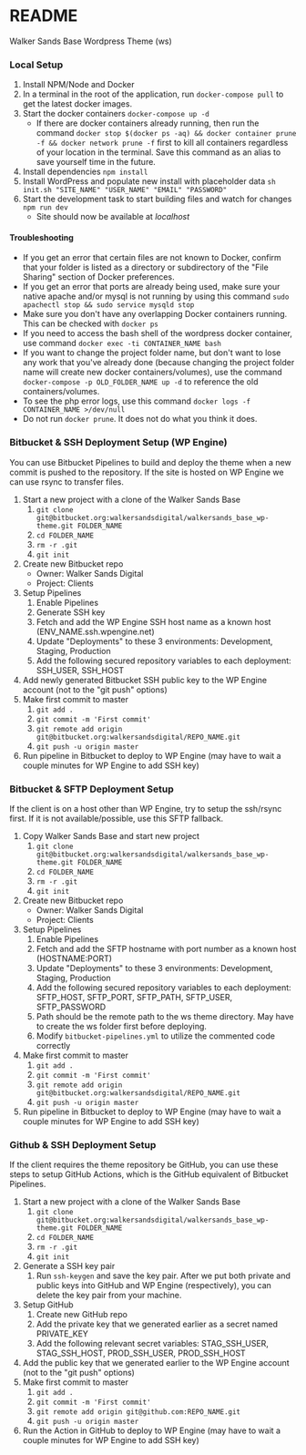 # README #

Walker Sands Base Wordpress Theme (ws)

### Local Setup ###
1. Install NPM/Node and Docker
2. In a terminal in the root of the application, run `docker-compose pull` to get the latest docker images.
3. Start the docker containers `docker-compose up -d`
    - If there are docker containers already running, then run the command `docker stop $(docker ps -aq) && docker container prune -f && docker network prune -f` first to kill all containers regardless of your location in the terminal. Save this command as an alias to save yourself time in the future.
4. Install dependencies `npm install`
5. Install WordPress and populate new install with placeholder data `sh init.sh "SITE_NAME" "USER_NAME" "EMAIL" "PASSWORD"`
6. Start the development task to start building files and watch for changes `npm run dev`
    - Site should now be available at *localhost*

#### Troubleshooting ####
- If you get an error that certain files are not known to Docker, confirm that your folder is listed as a directory or subdirectory of the "File Sharing" section of Docker preferences.
- If you get an error that ports are already being used, make sure your native apache and/or mysql is not running by using this command `sudo apachectl stop && sudo service mysqld stop`
- Make sure you don't have any overlapping Docker containers running. This can be checked with `docker ps`
- If you need to access the bash shell of the wordpress docker container, use command `docker exec -ti CONTAINER_NAME bash`
- If you want to change the project folder name, but don't want to lose any work that you've already done (because changing the project folder name will create new docker containers/volumes), use the command `docker-compose -p OLD_FOLDER_NAME up -d` to reference the old containers/volumes.
- To see the php error logs, use this command `docker logs -f CONTAINER_NAME >/dev/null`
- Do not run `docker prune`. It does not do what you think it does.

### Bitbucket & SSH Deployment Setup (WP Engine) ###
You can use Bitbucket Pipelines to build and deploy the theme when a new commit is pushed to the repository. If the site is hosted on WP Engine we can use rsync to transfer files.

1. Start a new project with a clone of the Walker Sands Base
    1. `git clone git@bitbucket.org:walkersandsdigital/walkersands_base_wp-theme.git FOLDER_NAME`
    2. `cd FOLDER_NAME`
    3. `rm -r .git`
    4. `git init`
2. Create new Bitbucket repo
    - Owner: Walker Sands Digital
    - Project: Clients
3. Setup Pipelines
    1. Enable Pipelines
    2. Generate SSH key
    3. Fetch and add the WP Engine SSH host name as a known host (ENV_NAME.ssh.wpengine.net)
    4. Update "Deployments" to these 3 environments: Development, Staging, Production
    5. Add the following secured repository variables to each deployment: SSH_USER, SSH_HOST
4. Add newly generated Bitbucket SSH public key to the WP Engine account (not to the "git push" options)
5. Make first commit to master
    1. `git add .`
    2. `git commit -m 'First commit'`
    3. `git remote add origin git@bitbucket.org:walkersandsdigital/REPO_NAME.git`
    4. `git push -u origin master`
6. Run pipeline in Bitbucket to deploy to WP Engine (may have to wait a couple minutes for WP Engine to add SSH key)

### Bitbucket & SFTP Deployment Setup ###
If the client is on a host other than WP Engine, try to setup the ssh/rsync first. If it is not available/possible, use this SFTP fallback.

1. Copy Walker Sands Base and start new project
    1. `git clone git@bitbucket.org:walkersandsdigital/walkersands_base_wp-theme.git FOLDER_NAME`
    2. `cd FOLDER_NAME`
    3. `rm -r .git`
    4. `git init`
2. Create new Bitbucket repo
    - Owner: Walker Sands Digital
    - Project: Clients
3. Setup Pipelines
    1. Enable Pipelines
    2. Fetch and add the SFTP hostname with port number as a known host (HOSTNAME:PORT)
    3. Update "Deployments" to these 3 environments: Development, Staging, Production
    4. Add the following secured repository variables to each deployment: SFTP_HOST, SFTP_PORT, SFTP_PATH, SFTP_USER, SFTP_PASSWORD
    5. Path should be the remote path to the ws theme directory. May have to create the ws folder first before deploying.
    6. Modify `bitbucket-pipelines.yml` to utilize the commented code correctly
4. Make first commit to master
    1. `git add .`
    2. `git commit -m 'First commit'`
    3. `git remote add origin git@bitbucket.org:walkersandsdigital/REPO_NAME.git`
    4. `git push -u origin master`
5. Run pipeline in Bitbucket to deploy to WP Engine (may have to wait a couple minutes for WP Engine to add SSH key)

### Github & SSH Deployment Setup ###
If the client requires the theme repository be GitHub, you can use these steps to setup GitHub Actions, which is the GitHub equivalent of Bitbucket Pipelines.

1. Start a new project with a clone of the Walker Sands Base
    1. `git clone git@bitbucket.org:walkersandsdigital/walkersands_base_wp-theme.git FOLDER_NAME`
    2. `cd FOLDER_NAME`
    3. `rm -r .git`
    4. `git init`
2. Generate a SSH key pair
    1. Run `ssh-keygen` and save the key pair. After we put both private and public keys into GitHub and WP Engine (respectively), you can delete the key pair from your machine.
3. Setup GitHub
    1. Create new GitHub repo
    2. Add the private key that we generated earlier as a secret named PRIVATE_KEY
    3. Add the following relevant secret variables: STAG_SSH_USER, STAG_SSH_HOST, PROD_SSH_USER, PROD_SSH_HOST
4. Add the public key that we generated earlier to the WP Engine account (not to the "git push" options)
5. Make first commit to master
    1. `git add .`
    2. `git commit -m 'First commit'`
    3. `git remote add origin git@github.com:REPO_NAME.git`
    4. `git push -u origin master`
6. Run the Action in GitHub to deploy to WP Engine (may have to wait a couple minutes for WP Engine to add SSH key)
